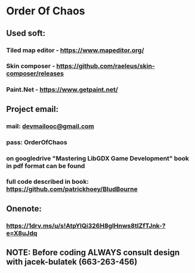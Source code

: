 # Order Of Chaos

## Used soft:
### Tiled map editor - https://www.mapeditor.org/
### Skin composer - https://github.com/raeleus/skin-composer/releases
### Paint.Net - https://www.getpaint.net/

## Project email:
### mail: devmailooc@gmail.com
### pass: OrderOfChaos
### on googledrive "Mastering LibGDX Game Development" book in pdf format can be found
### full code described in book: https://github.com/patrickhoey/BludBourne

## Onenote:
### https://1drv.ms/u/s!AtpYlQi326H8glHnws8tIZfTJnk-?e=X8uJdq

## NOTE: Before coding ALWAYS consult design with jacek-bulatek (663-263-456)

